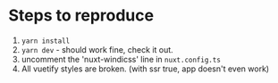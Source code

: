 # Steps to reproduce

1. `yarn install`
2. `yarn dev` - should work fine, check it out.
3. uncomment the 'nuxt-windicss' line in `nuxt.config.ts`
4. All vuetify styles are broken. (with ssr true, app doesn't even work)